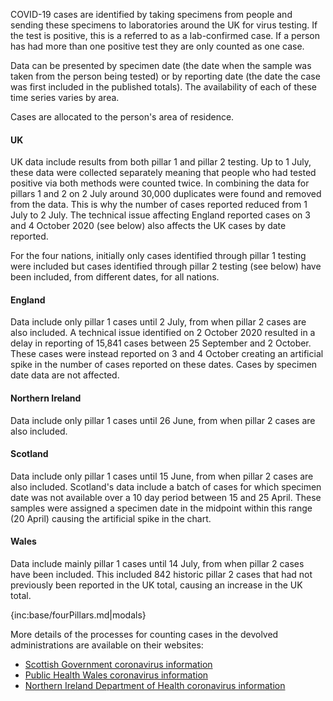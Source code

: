COVID-19 cases are identified by taking specimens from people and sending these specimens to laboratories around the UK for virus testing. If the test is positive, this is a referred to as a lab-confirmed case.  If a person has had more than one positive test they are only counted as one case.

Data can be presented by specimen date (the date when the sample was taken from the person being tested) or by reporting date (the date the case was first included in the published totals).  The availability of each of these time series varies by area.  

Cases are allocated to the person's area of residence.

#### UK

UK data include results from both pillar 1 and pillar 2 testing.  Up to 1 July, these data were collected separately meaning that people who had tested positive via both methods were counted twice.  In combining the data for pillars 1 and 2 on 2 July around 30,000 duplicates were found and removed from the data.  This is why the number of cases reported reduced from 1 July to 2 July.  The technical issue affecting England reported cases on 3 and 4 October 2020 (see below) also affects the UK cases by date reported. 

For the four nations, initially only cases identified through pillar 1 testing were included but cases identified through pillar 2 testing (see below) have been included, from different dates, for all nations.

#### England

Data include only pillar 1 cases until 2 July, from when pillar 2 cases are also included. A technical issue identified on 2 October 2020 resulted in a delay in reporting of 15,841 cases between 25 September and 2 October.  These cases were instead reported on 3 and 4 October creating an artificial spike in the number of cases reported on these dates.  Cases by specimen date data are not affected. 

#### Northern Ireland

Data include only pillar 1 cases until 26 June, from when pillar 2 cases are also included.

#### Scotland

Data include only pillar 1 cases until 15 June, from when pillar 2 cases are also included. Scotland's data include a batch of cases for which specimen date was not available over a 10 day period between 15 and 25 April. These samples were assigned a specimen date in the midpoint within this range (20 April) causing the artificial spike in the chart.

#### Wales

Data include mainly pillar 1 cases until 14 July, from when pillar 2 cases have been included. This included 842 historic pillar 2 cases that had not previously been reported in the UK total, causing an increase in the UK total.

{inc:base/fourPillars.md|modals}

More details of the processes for counting cases in the devolved administrations are available on their websites:

* [Scottish Government coronavirus information](https://www.gov.scot/coronavirus-covid-19/)
* [Public Health Wales coronavirus information](https://public.tableau.com/profile/public.health.wales.health.protection#!/vizhome/RapidCOVID-19virology-Public/Headlinesummary)
* [Northern Ireland Department of Health coronavirus information](https://www.health-ni.gov.uk/news/)

